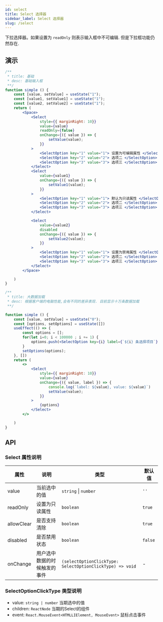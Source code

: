 ```yaml
---
id: select
title: Select 选择器
sidebar_label: Select 选择器
slug: /select
---
```


下拉选择器。如果设置为 `readOnly` 则表示输入框中不可编辑. 但是下拉框功能仍然存在.

## 演示

```jsx live
/**
 * title: 基础
 * desc: 基础输入框
 **/
function simple () {
    const [value, setValue] = useState("1");
    const [value1, setValue1] = useState("1");
    const [value2, setValue2] = useState("1");
    return (
        <Space>
            <Select
                style={{ marginRight: 10}}
                value={value}
                readOnly={false}
                onChange={({ value }) => {
                    setValue(value);
                }}
            >
                <SelectOption key="1" value="1"> 设置为可编辑属性 </SelectOption>
                <SelectOption key="2" value="2"> 选项二 </SelectOption>
                <SelectOption key="3" value="3"> 选项三 </SelectOption>
            </Select>
            <Select
                value={value1}
                onChange={({ value }) => {
                    setValue1(value);
                }}
            >
                <SelectOption key="1" value="1"> 默认为只读属性 </SelectOption>
                <SelectOption key="2" value="2"> 选项二 </SelectOption>
                <SelectOption key="3" value="3"> 选项三 </SelectOption>
            </Select>

            <Select
                value={value2}
                disabled
                onChange={({ value }) => {
                    setValue2(value);
                }}
            >
                <SelectOption key="1" value="1"> 设置为禁用属性 </SelectOption>
                <SelectOption key="2" value="2"> 选项二 </SelectOption>
                <SelectOption key="3" value="3"> 选项三 </SelectOption>
            </Select>
        </Space>

    )
}
```

```jsx live
/**
 * title: 大数据加载
 * desc: 根据客户端的电脑性能,会有不同的差异表现. 目前显示十万条数据加载
 **/

function simple () {
    const [value, setValue] = useState("0");
    const [options, setOptions] = useState([])
    useEffect(() => {
        const options = [];
        for(let i=0; i < 100000 ; i += 1) {
            options.push(<SelectOption key={i} label={`${i} 条选择项目`} />);
        }
        setOptions(options);
    }, [])
    return (
        <>
            <Select
                style={{ marginRight: 10}}
                value={value}
                onChange={({ value, label }) => {
                    console.log(`label: ${value}, value: ${value}`)
                    setValue(value);
                }}
            >
                {options}
            </Select>
        </>

    )
}
```



## API 

### Select 属性说明

| 属性       | 说明                     | 类型                   | 默认值
|-----      |------                   |------                 |------------
|value      |当前选中的值               | `string` \| `number`  |  `''`
|readOnly   |设置为只读属性              | `boolean`             | `true`
|allowClear |是否支持清除                | `boolean`             | `true`
|disabled   |是否禁用状态               |`boolean`              |`false`
|onChange   |用户选中数据的时候触发的事件  | `(selectOptionClickType: SelectOptionClickType) => void` | -

### SelectOptionClickType 类型说明

- value: `string | number`  当期选中的值
- children: `ReactNode`   当期的Select的组件
- event: `React.MouseEvent<HTMLLIElement, MouseEvent>` 鼠标点击事件